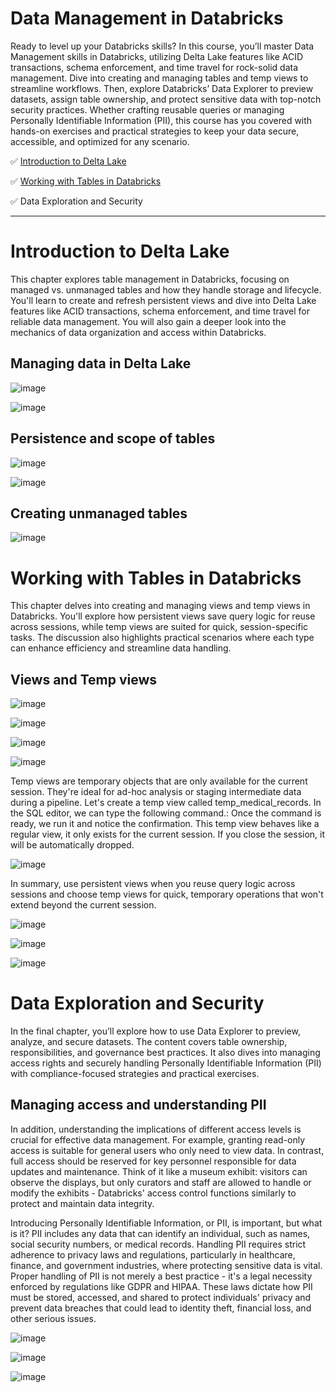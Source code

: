 # Data Management in Databricks

Ready to level up your Databricks skills? In this course, you’ll master Data Management skills in Databricks, utilizing Delta Lake features like ACID transactions, schema enforcement, and time travel for rock-solid data management. Dive into creating and managing tables and temp views to streamline workflows. Then, explore Databricks’ Data Explorer to preview datasets, assign table ownership, and protect sensitive data with top-notch security practices. Whether crafting reusable queries or managing Personally Identifiable Information (PII), this course has you covered with hands-on exercises and practical strategies to keep your data secure, accessible, and optimized for any scenario.

✅ [Introduction to Delta Lake](https://github.com/janaom/databricks-learning/blob/main/data-management-in-databricks/README.md#introduction-to-delta-lake)

✅ [Working with Tables in Databricks](https://github.com/janaom/databricks-learning/blob/main/data-management-in-databricks/README.md#working-with-tables-in-databricks)

✅ Data Exploration and Security

----------------------
# Introduction to Delta Lake

This chapter explores table management in Databricks, focusing on managed vs. unmanaged tables and how they handle storage and lifecycle. You'll learn to create and refresh persistent views and dive into Delta Lake features like ACID transactions, schema enforcement, and time travel for reliable data management. You will also gain a deeper look into the mechanics of data organization and access within Databricks.

## Managing data in Delta Lake

![image](https://github.com/user-attachments/assets/1464e2aa-c3c4-4f5f-b7b6-03f310b98f3b)

![image](https://github.com/user-attachments/assets/55e6491e-1a53-4523-8bf6-af5fe0f430a1)


## Persistence and scope of tables

![image](https://github.com/user-attachments/assets/60519cff-c72f-401d-b2ce-9b9faeeaae5c)

![image](https://github.com/user-attachments/assets/2f4eaec6-2545-4c60-8488-5c6c42870940)

## Creating unmanaged tables

![image](https://github.com/user-attachments/assets/1f0c766f-56fc-4f9e-bff3-7738f032b99d)

# Working with Tables in Databricks

This chapter delves into creating and managing views and temp views in Databricks. You'll explore how persistent views save query logic for reuse across sessions, while temp views are suited for quick, session-specific tasks. The discussion also highlights practical scenarios where each type can enhance efficiency and streamline data handling.

## Views and Temp views

![image](https://github.com/user-attachments/assets/8fc6d4ab-3f7d-4aad-8388-e33bcb3451bc)

![image](https://github.com/user-attachments/assets/e917bb85-cd52-4b73-979e-79b11f692a62)

![image](https://github.com/user-attachments/assets/2a0eabcc-d891-430c-a159-376d01f6a43d)

![image](https://github.com/user-attachments/assets/27a49cf2-fe66-4344-ab9c-ae5faa5f2073)

Temp views are temporary objects that are only available for the current session. They're ideal for ad-hoc analysis or staging intermediate data during a pipeline. Let's create a temp view called temp_medical_records. In the SQL editor, we can type the following command.: Once the command is ready, we run it and notice the confirmation. This temp view behaves like a regular view, it only exists for the current session. If you close the session, it will be automatically dropped.

![image](https://github.com/user-attachments/assets/2b73b119-24ee-46d9-9c28-aae6321afb10)

In summary, use persistent views when you reuse query logic across sessions and choose temp views for quick, temporary operations that won't extend beyond the current session.

![image](https://github.com/user-attachments/assets/ba13aff8-73a6-476d-8244-6647df798959)

![image](https://github.com/user-attachments/assets/1c187f9b-7a9b-4897-976b-504444c2f797)

![image](https://github.com/user-attachments/assets/228bcb8b-b5e4-4687-861f-13fc3ddb98d2)

# Data Exploration and Security

In the final chapter, you’ll explore how to use Data Explorer to preview, analyze, and secure datasets. The content covers table ownership, responsibilities, and governance best practices. It also dives into managing access rights and securely handling Personally Identifiable Information (PII) with compliance-focused strategies and practical exercises.

## Managing access and understanding PII

In addition, understanding the implications of different access levels is crucial for effective data management. For example, granting read-only access is suitable for general users who only need to view data. In contrast, full access should be reserved for key personnel responsible for data updates and maintenance. Think of it like a museum exhibit: visitors can observe the displays, but only curators and staff are allowed to handle or modify the exhibits - Databricks' access control functions similarly to protect and maintain data integrity. 

Introducing Personally Identifiable Information, or PII, is important, but what is it? PII includes any data that can identify an individual, such as names, social security numbers, or medical records. Handling PII requires strict adherence to privacy laws and regulations, particularly in healthcare, finance, and government industries, where protecting sensitive data is vital. Proper handling of PII is not merely a best practice - it's a legal necessity enforced by regulations like GDPR and HIPAA. These laws dictate how PII must be stored, accessed, and shared to protect individuals' privacy and prevent data breaches that could lead to identity theft, financial loss, and other serious issues. 

![image](https://github.com/user-attachments/assets/fbbeee40-9376-48dd-8b9c-cdda75a77fb5)

![image](https://github.com/user-attachments/assets/222f4d64-8099-429d-ae45-ccfdc97e4c75)

![image](https://github.com/user-attachments/assets/d4924e90-42dc-4f45-b7db-e40c2806ffa5)


